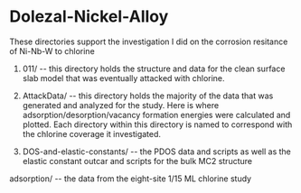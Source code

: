 # Dolezal-Nickel-Alloy

These directories support the investigation I did on the corrosion resitance of Ni-Nb-W to chlorine

1. 011/ -- this directory holds the structure and data for the clean surface slab model that was eventually attacked with chlorine.

2. AttackData/ -- this directory holds the majority of the data that was generated and analyzed for the study. Here is where adsorption/desorption/vacancy formation energies were calculated and plotted. Each directory within this directory is named to correspond with the chlorine coverage it investigated.

3. DOS-and-elastic-constants/ -- the PDOS data and scripts as well as the elastic constant outcar and scripts for the bulk MC2 structure

adsorption/ -- the data from the eight-site 1/15 ML chlorine study

